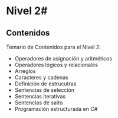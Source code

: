 # Nivel 2#

## Contenidos

Temario de Contenidos para el Nivel 2: 
<br>
<ul>
    <li>Operadores de asignación y aritméticos</li>
    <li>Operadores lógicos y relacionales</li>
    <li>Arreglos</li>
    <li>Caracteres y cadenas</li>
    <li>Definición de estrucutras</li>
    <li>Sentencias de selección</li>
    <li>Sentencias iterativas</li>
    <li>Sentencias de salto</li>
    <li>Programación estructurada en C#</li>
</ul>

